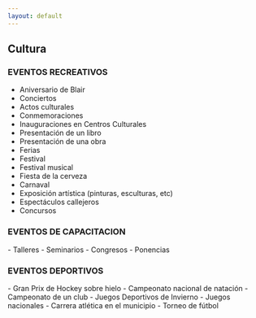 ```yaml
---
layout: default
---
```


<h2>Cultura</h2>

<h3> EVENTOS RECREATIVOS</h3>

- Aniversario de Blair
- Conciertos
- Actos culturales
- Conmemoraciones
- Inauguraciones en Centros Culturales
- Presentación de un libro
- Presentación de una obra
- Ferias
- Festival
- Festival musical
- Fiesta de la cerveza
- Carnaval
- Exposición artística (pinturas, esculturas, etc)
- Espectáculos callejeros
- Concursos

<h3> EVENTOS DE CAPACITACION</h3>
- Talleres
- Seminarios
- Congresos
- Ponencias

<h3> EVENTOS DEPORTIVOS</h3>
- Gran Prix de Hockey sobre hielo
- Campeonato nacional de natación
- Campeonato de un club
- Juegos Deportivos de Invierno
- Juegos nacionales
- Carrera atlética en el municipio
- Torneo de fútbol

